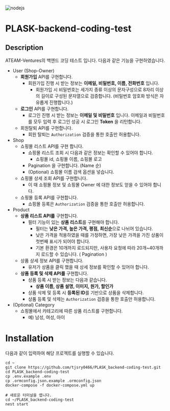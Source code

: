 ![nodejs](https://img.shields.io/badge/nodejs-14.18.2-green)

# PLASK-backend-coding-test

## Description

ATEAM-Ventures의 백엔드 코딩 테스트 입니다.
다음과 같은 기능을 구현하였습니다.

- User (Shop-Owner)
    - **회원가입** API를 구현합니다.
        - 회원가입 진행 시 받는 정보는 **이메일, 비밀번호, 이름, 전화번호** 입니다.
            - 회원가입 시 비밀번호는 세가지 종류 이상의 문자구성으로 8자리 이상의 길이로 구성된 문자열으로 검증합니다. (비밀번호 암호화 방식은 자유롭게 진행합니다.)
    - **로그인** API를 구현합니다.
        - 로그인 진행 시 받는 정보는 **이메일 및 비밀번호** 입니다.
          이메일과 비밀번호를 모두 입력 후 로그인 성공 시 로그인 **Token** 을 리턴합니다.
    - 회원탈퇴 API를 구현합니다.
        - 회원 탈퇴는 `Authorization` 검증을 통한 호출만 허용합니다.
- Shop
    - 쇼핑몰 리스트 API를 구현 합니다.
        - 쇼핑몰 리스트 조회 시 다음과 같은 정보는 확인할 수 있어야 합니다.
            - 쇼핑몰 id, 쇼핑몰 이름, 쇼핑몰 로고
        - Pagination 을 구현합니다. (Name 순)
        - (Optional) 쇼핑몰 이름 검색 옵션을 넣습니다.
    - 쇼핑몰 상세 조회 API를 구현합니다.
        - 이 때 쇼핑몰 정보 및 쇼핑몰 Owner 에 대한 정보도 얻을 수 있어야 합니다.
    - 쇼핑몰 등록 API를 구현합니다.
        - 쇼핑몰 등록은 `Authorization` 검증을 통한 호출만 허용합니다.
- Product
    - **상품 리스트 API를** 구현합니다.
        - 필터 기능이 있는 **상품 리스트**를 구현해야 합니다.
            - 필터는 **낮은 가격, 높은 가격, 평점, 최신순**으로 나뉘어 있습니다.
            - 낮은 가격을 적용하였을 때를 가정하면, 가장 낮은 가격을 가진 상품이 첫번째 표시가 되어야 합니다.
            - 기본 환경은 10개까지 로드되지만, 사용자 요청에 따라 20개~40개까지 로드할 수 있습니다. ( Pagination )
    - 상품 상세 정보 API를 구현합니다.
        - 유저가 상품을 클릭 했을 때 상세 정보를 확인할 수 있어야 합니다.
    - **상품 등록 및 삭제 API를** 구현합니다.
        - 상품 등록 시 받는 정보는 다음과 같습니다.
            - **상품 이름, 상품 설명, 이미지, 원가, 할인가**
        - 상품 삭제 및 등록 시 **등록된 ID**를 기반으로 상품을 삭제합니다.
        - 상품 등록 및 삭제는 `Authorization` 검증을 통한 호출만 허용합니다.
- (Optional) Category
    - 쇼핑몰에서 카테고리에 따른 상품 리스트를 구현합니다.
        - 예) 남성, 여성, 아이

# Installation

다음과 같이 입력하여 해당 프로젝트를 실행할 수 있습니다.
```shell
cd ~
git clone https://github.com/tjsry0466/PLASK_backend-coding-test.git
cd PLASK_backend-coding-test
cp .env.example .env
cp .ormconfig.json.example .ormconfig.json
docker-compose -f docker-compose.yml up 

# 새로운 터미널을 엽니다.
cd ~/PLASK_backend-coding-test
nest start
``` 